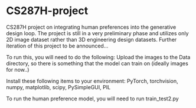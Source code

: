 # CS287H-project

CS287H project on integrating human preferences into the generative design loop. The project is still in a very preliminary phase and utilizes only 2D image dataset rather than 3D engineering design datasets. Further iteration of this project to be announced...

To run this, you will need to do the following:
Upload the images to the Data directory, so there is something that the model can train on (ideally images for now..)

Install these following items to your environment:
PyTorch, torchvision, numpy, matplotlib, scipy, PySimpleGUI, PIL

To run the human preference model, you will need to run train_test2.py
